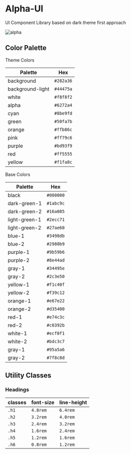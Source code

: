 # Alpha-UI

UI Component Library based on dark theme first approach

![alpha](https://user-images.githubusercontent.com/64985447/151864832-9d0838bc-2495-4686-ac03-bb43e1d23f86.png)

## Color Palette

Theme Colors

| Palette          | Hex       |
| ---------------- | --------- |
| background       | `#282a36` |
| background-light | `#44475a` |
| white            | `#f8f8f2` |
| alpha            | `#6272a4` |
| cyan             | `#8be9fd` |
| green            | `#50fa7b` |
| orange           | `#ffb86c` |
| pink             | `#ff79c6` |
| purple           | `#bd93f9` |
| red              | `#ff5555` |
| yellow           | `#f1fa8c` |

Base Colors

| Palette       | Hex       |
| ------------- | --------- |
| black         | `#000000` |
| dark-green-1  | `#1abc9c` |
| dark-green-2  | `#16a085` |
| light-green-1 | `#2ecc71` |
| light-green-2 | `#27ae60` |
| blue-1        | `#3498db` |
| blue-2        | `#2980b9` |
| purple-1      | `#9b59b6` |
| purple-2      | `#8e44ad` |
| gray-1        | `#34495e` |
| gray-2        | `#2c3e50` |
| yellow-1      | `#f1c40f` |
| yellow-2      | `#f39c12` |
| orange-1      | `#e67e22` |
| orange-2      | `#d35400` |
| red-1         | `#e74c3c` |
| red-2         | `#c0392b` |
| white-1       | `#ecf0f1` |
| white-2       | `#bdc3c7` |
| gray-1        | `#95a5a6` |
| gray-2        | `#7f8c8d` |

## Utility Classes

### Headings

| classes | font-size | line-height |
| ------- | --------- | ----------- |
| `.h1`   | `4.8rem`  | `6.4rem`    |
| `.h2`   | `3.2rem`  | `4.0rem`    |
| `.h3`   | `2.4rem`  | `3.2rem`    |
| `.h4`   | `1.6rem`  | `2.4rem`    |
| `.h5`   | `1.2rem`  | `1.6rem`    |
| `.h6`   | `0.8rem`  | `1.2rem`    |
